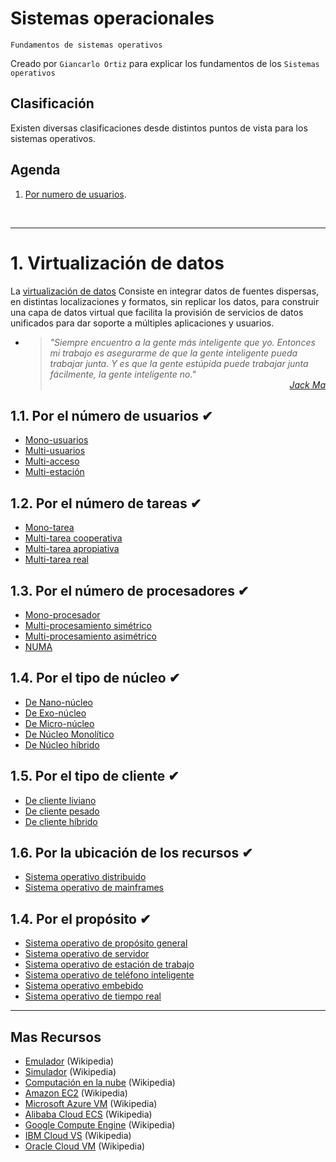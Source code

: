 # Sistemas operacionales
<p><code>Fundamentos de sistemas operativos</code></p>
<p>Creado por <code>Giancarlo Ortiz</code> para explicar los fundamentos de los <code>Sistemas operativos</code></p>

## Clasificación
Existen diversas clasificaciones desde distintos puntos de vista para los sistemas operativos.

## Agenda
1. [Por numero de usuarios](#1-virtualización-de-datos).

<br>


---
# 1. Virtualización de datos
La [virtualización de datos][1_0] Consiste en integrar datos de fuentes dispersas, en distintas localizaciones y formatos, sin replicar los datos, para construir una capa de datos virtual que facilita la provisión de servicios de datos unificados para dar soporte a múltiples aplicaciones y usuarios.

* ><i>"Siempre encuentro a la gente más inteligente que yo. Entonces mi trabajo es asegurarme de que la gente inteligente pueda trabajar junta. Y es que la gente estúpida puede trabajar junta fácilmente, la gente inteligente no."</i><br>
<cite style="display:block; text-align: right">[Jack Ma](https://es.wikipedia.org/wiki/Jack_Ma)</cite>

[1_0]:https://es.wikipedia.org/wiki/Virtualizaci%C3%B3n_de_datos


## 1.1. Por el número de usuarios ✔
* [Mono-usuarios][11_1]
* [Multi-usuarios][11_2]
* [Multi-acceso][11_3]
* [Multi-estación][11_4]

[11_1]:https://es.wikipedia.org/wiki/Monousuario
[11_2]:https://es.wikipedia.org/wiki/Multiusuario
[11_3]:https://es.wikipedia.org/wiki/Multiacceso
[11_4]:https://es.wikipedia.org/wiki/Multiestaci%C3%B3n


## 1.2. Por el número de tareas ✔
* [Mono-tarea][12_1]
* [Multi-tarea cooperativa][12_2]
* [Multi-tarea apropiativa][12_3]
* [Multi-tarea real][12_4]

[12_1]:https://es.wikipedia.org/wiki/Monotarea
[12_2]:https://es.wikipedia.org/wiki/Multitarea_cooperativa
[12_3]:https://es.wikipedia.org/wiki/Multitarea_apropiativa
[12_4]:https://es.wikipedia.org/wiki/Multitarea#Real


## 1.3. Por el número de procesadores ✔
* [Mono-procesador][13_1]
* [Multi-procesamiento simétrico][13_2]
* [Multi-procesamiento asimétrico][13_3]
* [NUMA][13_4]

[13_1]:https://es.wikipedia.org/wiki/Monoprocesador
[13_2]:https://es.wikipedia.org/wiki/Multiprocesamiento_sim%C3%A9trico
[13_3]:https://en.wikipedia.org/wiki/Asymmetric_multiprocessing
[13_4]:https://es.wikipedia.org/wiki/NUMA


## 1.4. Por el tipo de núcleo ✔
* [De Nano-núcleo][14_1]
* [De Exo-núcleo][14_2]
* [De Micro-núcleo][14_3]
* [De Núcleo Monolítico][14_4]
* [De Núcleo híbrido][14_5]

[14_1]:https://en.wikipedia.org/wiki/Microkernel#Nanokernel
[14_2]:https://en.wikipedia.org/wiki/Exokernel
[14_3]:https://es.wikipedia.org/wiki/Micron%C3%BAcleo
[14_4]:https://es.wikipedia.org/wiki/N%C3%BAcleo_monol%C3%ADtico
[14_5]:https://es.wikipedia.org/wiki/N%C3%BAcleo_h%C3%ADbrido


## 1.5. Por el tipo de cliente ✔
* [De cliente liviano][15_1]
* [De cliente pesado][15_2]
* [De cliente híbrido][15_3]

[15_1]:https://es.wikipedia.org/wiki/Cliente_liviano
[15_2]:https://es.wikipedia.org/wiki/Cliente_pesado
[15_3]:https://es.wikipedia.org/wiki/Cliente_h%C3%ADbrido


## 1.6. Por la ubicación de los recursos ✔
* [Sistema operativo distribuido][16_1]
* [Sistema operativo de mainframes][16_2]

[16_1]:https://en.wikipedia.org/wiki/Distributed_operating_system
[16_2]:https://es.wikipedia.org/wiki/Unidad_central


## 1.4. Por el propósito ✔
* [Sistema operativo de propósito general][13_1]
* [Sistema operativo de servidor][13_4]
* [Sistema operativo de estación de trabajo][13_2]
* [Sistema operativo de teléfono inteligente][13_3]
* [Sistema operativo embebido][13_6]
* [Sistema operativo de tiempo real][13_7]

[13_1]:https://es.wikipedia.org/wiki/Estaci%C3%B3n_de_trabajo
[13_2]:https://es.wikipedia.org/wiki/Estaci%C3%B3n_de_trabajo
[13_3]:https://es.wikipedia.org/wiki/Tel%C3%A9fono_inteligente
[13_4]:https://es.wikipedia.org/wiki/Servidor
[13_6]:https://es.wikipedia.org/wiki/Sistema_operativo_embebido
[13_7]:https://es.wikipedia.org/wiki/Sistema_operativo_de_tiempo_real


---
## Mas Recursos
- [Emulador](https://es.wikipedia.org/wiki/Emulador) (Wikipedia)
- [Simulador](https://es.wikipedia.org/wiki/Simulador) (Wikipedia)
- [Computación en la nube](https://es.wikipedia.org/wiki/Computaci%C3%B3n_en_la_nube) (Wikipedia)
- [Amazon EC2](https://es.wikipedia.org/wiki/Amazon_EC2) (Wikipedia)
- [Microsoft Azure VM](https://es.wikipedia.org/wiki/Microsoft_Azure) (Wikipedia)
- [Alibaba Cloud ECS](https://en.wikipedia.org/wiki/IBM_Cloud) (Wikipedia)
- [Google Compute Engine](https://en.wikipedia.org/wiki/Google_Compute_Engine) (Wikipedia)
- [IBM Cloud VS](https://en.wikipedia.org/wiki/IBM_Cloud) (Wikipedia)
- [Oracle Cloud VM](https://es.wikipedia.org/wiki/Oracle_Cloud) (Wikipedia)
